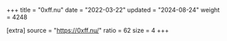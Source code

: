 +++
title = "0xff.nu"
date = "2022-03-22"
updated = "2024-08-24"
weight = 4248

[extra]
source = "https://0xff.nu/"
ratio = 62
size = 4
+++
